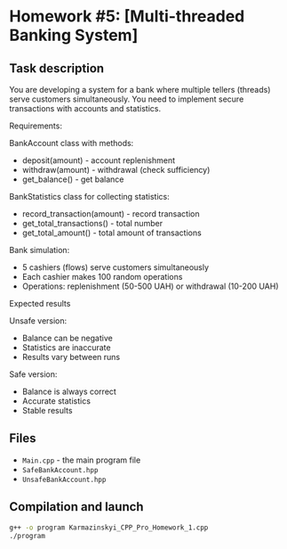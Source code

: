 # Homework #5: [Multi-threaded Banking System]

## Task description
You are developing a system for a bank where multiple tellers (threads) serve customers simultaneously. You need to implement secure transactions with accounts and statistics.

Requirements:

BankAccount class with methods:
- deposit(amount) - account replenishment
- withdraw(amount) - withdrawal (check sufficiency)
- get_balance() - get balance

BankStatistics class for collecting statistics:

- record_transaction(amount) - record transaction
- get_total_transactions() - total number
- get_total_amount() - total amount of transactions

Bank simulation:
- 5 cashiers (flows) serve customers simultaneously
- Each cashier makes 100 random operations
- Operations: replenishment (50-500 UAH) or withdrawal (10-200 UAH)

Expected results

Unsafe version:
- Balance can be negative
- Statistics are inaccurate
- Results vary between runs

Safe version:
- Balance is always correct
- Accurate statistics
- Stable results

## Files
- `Main.cpp` - the main program file
- `SafeBankAccount.hpp`
- `UnsafeBankAccount.hpp`

## Compilation and launch
```bash
g++ -o program Karmazinskyi_CPP_Pro_Homework_1.cpp
./program